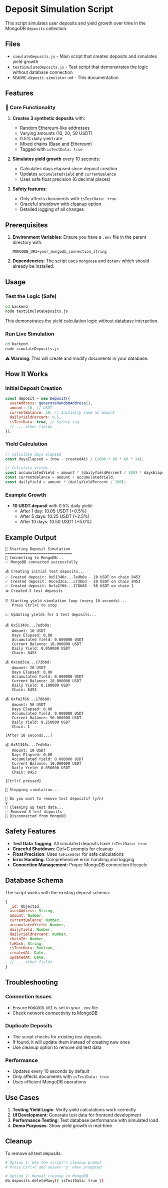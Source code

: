 # Deposit Simulation Script

This script simulates user deposits and yield growth over time in the MongoDB `deposits` collection.

## Files

- `simulateDeposits.js` - Main script that creates deposits and simulates yield growth
- `testSimulateDeposits.js` - Test script that demonstrates the logic without database connection
- `README-deposit-simulator.md` - This documentation

## Features

### 🧩 Core Functionality

1. **Creates 3 synthetic deposits** with:
   - Random Ethereum-like addresses
   - Varying amounts (10, 20, 50 USDT)
   - 0.5% daily yield rate
   - Mixed chains (Base and Ethereum)
   - Tagged with `isTestData: true`

2. **Simulates yield growth** every 10 seconds:
   - Calculates days elapsed since deposit creation
   - Updates `accumulatedYield` and `currentBalance`
   - Uses safe float precision (6 decimal places)

3. **Safety features**:
   - Only affects documents with `isTestData: true`
   - Graceful shutdown with cleanup option
   - Detailed logging of all changes

## Prerequisites

1. **Environment Variables**: Ensure you have a `.env` file in the parent directory with:
   ```
   MONGODB_URI=your_mongodb_connection_string
   ```

2. **Dependencies**: The script uses `mongoose` and `dotenv` which should already be installed.

## Usage

### Test the Logic (Safe)
```bash
cd backend
node testSimulateDeposits.js
```

This demonstrates the yield calculation logic without database interaction.

### Run Live Simulation
```bash
cd backend
node simulateDeposits.js
```

⚠️ **Warning**: This will create and modify documents in your database.

## How It Works

### Initial Deposit Creation
```javascript
const deposit = new Deposit({
  userAddress: generateRandomAddress(),
  amount: 10, // USDT
  currentBalance: 10, // Initially same as amount
  dailyYieldPercent: 0.5,
  isTestData: true, // Safety tag
  // ... other fields
});
```

### Yield Calculation
```javascript
// Calculate days elapsed
const daysElapsed = (now - createdAt) / (1000 * 60 * 60 * 24);

// Calculate yields
const accumulatedYield = amount * (dailyYieldPercent / 100) * daysElapsed;
const currentBalance = amount + accumulatedYield;
const dailyYield = amount * (dailyYieldPercent / 100);
```

### Example Growth
- **10 USDT deposit** with 0.5% daily yield:
  - After 1 day: 10.05 USDT (+0.5%)
  - After 5 days: 10.25 USDT (+2.5%)
  - After 10 days: 10.50 USDT (+5.0%)

## Example Output

```
🚀 Starting Deposit Simulation
==============================
🔌 Connecting to MongoDB...
✅ MongoDB connected successfully

💰 Creating initial test deposits...
✅ Created deposit: 0x51340c...7edb0a - 10 USDT on chain 8453
✅ Created deposit: 0xced3ca...c73bbd - 20 USDT on chain 8453
✅ Created deposit: 0xfa2f66...178b88 - 50 USDT on chain 1
📊 Created 3 test deposits

⏰ Starting yield simulation loop (every 10 seconds)...
   Press Ctrl+C to stop

📈 Updating yields for 3 test deposits...

💰 0x51340c...7edb0a:
   Amount: 10 USDT
   Days Elapsed: 0.00
   Accumulated Yield: 0.000000 USDT
   Current Balance: 10.000000 USDT
   Daily Yield: 0.050000 USDT
   Chain: 8453

💰 0xced3ca...c73bbd:
   Amount: 20 USDT
   Days Elapsed: 0.00
   Accumulated Yield: 0.000000 USDT
   Current Balance: 20.000000 USDT
   Daily Yield: 0.100000 USDT
   Chain: 8453

💰 0xfa2f66...178b88:
   Amount: 50 USDT
   Days Elapsed: 0.00
   Accumulated Yield: 0.000000 USDT
   Current Balance: 50.000000 USDT
   Daily Yield: 0.250000 USDT
   Chain: 1

[After 10 seconds...]

💰 0x51340c...7edb0a:
   Amount: 10 USDT
   Days Elapsed: 0.00
   Accumulated Yield: 0.000000 USDT
   Current Balance: 10.000000 USDT
   Daily Yield: 0.050000 USDT
   Chain: 8453

[Ctrl+C pressed]

🛑 Stopping simulation...

🧹 Do you want to remove test deposits? (y/n)
y
🧹 Cleaning up test data...
✅ Removed 3 test deposits
🔌 Disconnected from MongoDB
```

## Safety Features

- **Test Data Tagging**: All simulated deposits have `isTestData: true`
- **Graceful Shutdown**: Ctrl+C prompts for cleanup
- **Float Precision**: Uses `toFixed(6)` for safe calculations
- **Error Handling**: Comprehensive error handling and logging
- **Connection Management**: Proper MongoDB connection lifecycle

## Database Schema

The script works with the existing deposit schema:

```javascript
{
  _id: ObjectId,
  userAddress: String,
  amount: Number,
  currentBalance: Number,
  accumulatedYield: Number,
  dailyYield: Number,
  dailyYieldPercent: Number,
  chainId: Number,
  txHash: String,
  isTestData: Boolean,
  createdAt: Date,
  updatedAt: Date,
  // ... other fields
}
```

## Troubleshooting

### Connection Issues
- Ensure `MONGODB_URI` is set in your `.env` file
- Check network connectivity to MongoDB

### Duplicate Deposits
- The script checks for existing test deposits
- If found, it will update them instead of creating new ones
- Use cleanup option to remove old test data

### Performance
- Updates every 10 seconds by default
- Only affects documents with `isTestData: true`
- Uses efficient MongoDB operations

## Use Cases

1. **Testing Yield Logic**: Verify yield calculations work correctly
2. **UI Development**: Generate test data for frontend development
3. **Performance Testing**: Test database performance with simulated load
4. **Demo Purposes**: Show yield growth in real-time

## Cleanup

To remove all test deposits:
```bash
# Option 1: Use the script's cleanup prompt
# Press Ctrl+C and answer 'y' when prompted

# Option 2: Manual cleanup in MongoDB
db.deposits.deleteMany({ isTestData: true })
```
